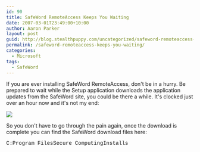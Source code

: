 ```yaml
---
id: 90
title: SafeWord RemoteAccess Keeps You Waiting
date: 2007-03-01T23:49:00+10:00
author: Aaron Parker
layout: post
guid: http://blog.stealthpuppy.com/uncategorized/safeword-remoteaccess-keeps-you-waiting
permalink: /safeword-remoteaccess-keeps-you-waiting/
categories:
  - Microsoft
tags:
  - SafeWord
---
```

If you are ever installing SafeWord RemoteAccess, don't be in a hurry. Be prepared to wait while the Setup application downloads the application updates from the SafeWord site, you could be there a while. It's clocked just over an hour now and it's not my end:

<img border="0" src="https://stealthpuppy.com/media/2007/03/1000.14.1060.SafeWord.png" /> 

So you don't have to go through the pain again, once the download is complete you can find the SafeWord download files here:

<font face="courier new,courier">C:Program FilesSecure ComputingInstalls</font>